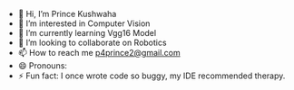 - 👋 Hi, I’m Prince Kushwaha
- 👀 I’m interested in Computer Vision
- 🌱 I’m currently learning Vgg16 Model
- 💞️ I’m looking to collaborate on Robotics 
- 📫 How to reach me  p4prince2@gmail.com
- 😄 Pronouns: 
- ⚡ Fun fact: I once wrote code so buggy, my IDE recommended therapy.

<!---
p4prince2/p4prince2 is a ✨ special ✨ repository because its `README.md` (this file) appears on your GitHub profile.
You can click the Preview link to take a look at your changes.
--->
